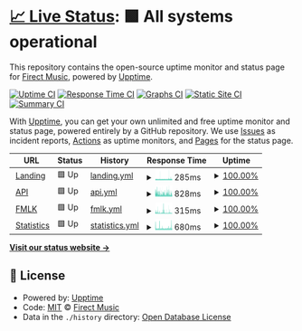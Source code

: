 # [📈 Live Status](https://status.firectmusic.ru): <!--live status--> **🟩 All systems operational**

This repository contains the open-source uptime monitor and status page for [Firect Music](firectmusic.ru), powered by [Upptime](https://github.com/upptime/upptime).

[![Uptime CI](https://github.com/firectmusic/upptime/workflows/Uptime%20CI/badge.svg)](https://github.com/firectmusic/upptime/actions?query=workflow%3A%22Uptime+CI%22)
[![Response Time CI](https://github.com/firectmusic/upptime/workflows/Response%20Time%20CI/badge.svg)](https://github.com/firectmusic/upptime/actions?query=workflow%3A%22Response+Time+CI%22)
[![Graphs CI](https://github.com/firectmusic/upptime/workflows/Graphs%20CI/badge.svg)](https://github.com/firectmusic/upptime/actions?query=workflow%3A%22Graphs+CI%22)
[![Static Site CI](https://github.com/firectmusic/upptime/workflows/Static%20Site%20CI/badge.svg)](https://github.com/firectmusic/upptime/actions?query=workflow%3A%22Static+Site+CI%22)
[![Summary CI](https://github.com/firectmusic/upptime/workflows/Summary%20CI/badge.svg)](https://github.com/firectmusic/upptime/actions?query=workflow%3A%22Summary+CI%22)

With [Upptime](https://upptime.js.org), you can get your own unlimited and free uptime monitor and status page, powered entirely by a GitHub repository. We use [Issues](https://github.com/firectmusic/upptime/issues) as incident reports, [Actions](https://github.com/firectmusic/upptime/actions) as uptime monitors, and [Pages](https://status.firectmusic.ru) for the status page.

<!--start: status pages-->
<!-- This summary is generated by Upptime (https://github.com/upptime/upptime) -->
<!-- Do not edit this manually, your changes will be overwritten -->
<!-- prettier-ignore -->
| URL | Status | History | Response Time | Uptime |
| --- | ------ | ------- | ------------- | ------ |
| <img alt="" src="https://favicons.githubusercontent.com/firectmusic.ru" height="13"> [Landing](https://firectmusic.ru) | 🟩 Up | [landing.yml](https://github.com/firectmusic/upptime/commits/HEAD/history/landing.yml) | <details><summary><img alt="Response time graph" src="./graphs/landing/response-time-week.png" height="20"> 285ms</summary><br><a href="https://status.firectmusic.ru/history/landing"><img alt="Response time 283" src="https://img.shields.io/endpoint?url=https%3A%2F%2Fraw.githubusercontent.com%2Ffirectmusic%2Fupptime%2FHEAD%2Fapi%2Flanding%2Fresponse-time.json"></a><br><a href="https://status.firectmusic.ru/history/landing"><img alt="24-hour response time 295" src="https://img.shields.io/endpoint?url=https%3A%2F%2Fraw.githubusercontent.com%2Ffirectmusic%2Fupptime%2FHEAD%2Fapi%2Flanding%2Fresponse-time-day.json"></a><br><a href="https://status.firectmusic.ru/history/landing"><img alt="7-day response time 285" src="https://img.shields.io/endpoint?url=https%3A%2F%2Fraw.githubusercontent.com%2Ffirectmusic%2Fupptime%2FHEAD%2Fapi%2Flanding%2Fresponse-time-week.json"></a><br><a href="https://status.firectmusic.ru/history/landing"><img alt="30-day response time 283" src="https://img.shields.io/endpoint?url=https%3A%2F%2Fraw.githubusercontent.com%2Ffirectmusic%2Fupptime%2FHEAD%2Fapi%2Flanding%2Fresponse-time-month.json"></a><br><a href="https://status.firectmusic.ru/history/landing"><img alt="1-year response time 283" src="https://img.shields.io/endpoint?url=https%3A%2F%2Fraw.githubusercontent.com%2Ffirectmusic%2Fupptime%2FHEAD%2Fapi%2Flanding%2Fresponse-time-year.json"></a></details> | <details><summary><a href="https://status.firectmusic.ru/history/landing">100.00%</a></summary><a href="https://status.firectmusic.ru/history/landing"><img alt="All-time uptime 100.00%" src="https://img.shields.io/endpoint?url=https%3A%2F%2Fraw.githubusercontent.com%2Ffirectmusic%2Fupptime%2FHEAD%2Fapi%2Flanding%2Fuptime.json"></a><br><a href="https://status.firectmusic.ru/history/landing"><img alt="24-hour uptime 100.00%" src="https://img.shields.io/endpoint?url=https%3A%2F%2Fraw.githubusercontent.com%2Ffirectmusic%2Fupptime%2FHEAD%2Fapi%2Flanding%2Fuptime-day.json"></a><br><a href="https://status.firectmusic.ru/history/landing"><img alt="7-day uptime 100.00%" src="https://img.shields.io/endpoint?url=https%3A%2F%2Fraw.githubusercontent.com%2Ffirectmusic%2Fupptime%2FHEAD%2Fapi%2Flanding%2Fuptime-week.json"></a><br><a href="https://status.firectmusic.ru/history/landing"><img alt="30-day uptime 100.00%" src="https://img.shields.io/endpoint?url=https%3A%2F%2Fraw.githubusercontent.com%2Ffirectmusic%2Fupptime%2FHEAD%2Fapi%2Flanding%2Fuptime-month.json"></a><br><a href="https://status.firectmusic.ru/history/landing"><img alt="1-year uptime 100.00%" src="https://img.shields.io/endpoint?url=https%3A%2F%2Fraw.githubusercontent.com%2Ffirectmusic%2Fupptime%2FHEAD%2Fapi%2Flanding%2Fuptime-year.json"></a></details>
| <img alt="" src="https://favicons.githubusercontent.com/fmlk.firectmusic.ru" height="13"> [API](https://fmlk.firectmusic.ru/api/v1/status) | 🟩 Up | [api.yml](https://github.com/firectmusic/upptime/commits/HEAD/history/api.yml) | <details><summary><img alt="Response time graph" src="./graphs/api/response-time-week.png" height="20"> 828ms</summary><br><a href="https://status.firectmusic.ru/history/api"><img alt="Response time 805" src="https://img.shields.io/endpoint?url=https%3A%2F%2Fraw.githubusercontent.com%2Ffirectmusic%2Fupptime%2FHEAD%2Fapi%2Fapi%2Fresponse-time.json"></a><br><a href="https://status.firectmusic.ru/history/api"><img alt="24-hour response time 733" src="https://img.shields.io/endpoint?url=https%3A%2F%2Fraw.githubusercontent.com%2Ffirectmusic%2Fupptime%2FHEAD%2Fapi%2Fapi%2Fresponse-time-day.json"></a><br><a href="https://status.firectmusic.ru/history/api"><img alt="7-day response time 828" src="https://img.shields.io/endpoint?url=https%3A%2F%2Fraw.githubusercontent.com%2Ffirectmusic%2Fupptime%2FHEAD%2Fapi%2Fapi%2Fresponse-time-week.json"></a><br><a href="https://status.firectmusic.ru/history/api"><img alt="30-day response time 805" src="https://img.shields.io/endpoint?url=https%3A%2F%2Fraw.githubusercontent.com%2Ffirectmusic%2Fupptime%2FHEAD%2Fapi%2Fapi%2Fresponse-time-month.json"></a><br><a href="https://status.firectmusic.ru/history/api"><img alt="1-year response time 805" src="https://img.shields.io/endpoint?url=https%3A%2F%2Fraw.githubusercontent.com%2Ffirectmusic%2Fupptime%2FHEAD%2Fapi%2Fapi%2Fresponse-time-year.json"></a></details> | <details><summary><a href="https://status.firectmusic.ru/history/api">100.00%</a></summary><a href="https://status.firectmusic.ru/history/api"><img alt="All-time uptime 100.00%" src="https://img.shields.io/endpoint?url=https%3A%2F%2Fraw.githubusercontent.com%2Ffirectmusic%2Fupptime%2FHEAD%2Fapi%2Fapi%2Fuptime.json"></a><br><a href="https://status.firectmusic.ru/history/api"><img alt="24-hour uptime 100.00%" src="https://img.shields.io/endpoint?url=https%3A%2F%2Fraw.githubusercontent.com%2Ffirectmusic%2Fupptime%2FHEAD%2Fapi%2Fapi%2Fuptime-day.json"></a><br><a href="https://status.firectmusic.ru/history/api"><img alt="7-day uptime 100.00%" src="https://img.shields.io/endpoint?url=https%3A%2F%2Fraw.githubusercontent.com%2Ffirectmusic%2Fupptime%2FHEAD%2Fapi%2Fapi%2Fuptime-week.json"></a><br><a href="https://status.firectmusic.ru/history/api"><img alt="30-day uptime 100.00%" src="https://img.shields.io/endpoint?url=https%3A%2F%2Fraw.githubusercontent.com%2Ffirectmusic%2Fupptime%2FHEAD%2Fapi%2Fapi%2Fuptime-month.json"></a><br><a href="https://status.firectmusic.ru/history/api"><img alt="1-year uptime 100.00%" src="https://img.shields.io/endpoint?url=https%3A%2F%2Fraw.githubusercontent.com%2Ffirectmusic%2Fupptime%2FHEAD%2Fapi%2Fapi%2Fuptime-year.json"></a></details>
| <img alt="" src="https://favicons.githubusercontent.com/fmlk.firectmusic.ru" height="13"> [FMLK](https://fmlk.firectmusic.ru) | 🟩 Up | [fmlk.yml](https://github.com/firectmusic/upptime/commits/HEAD/history/fmlk.yml) | <details><summary><img alt="Response time graph" src="./graphs/fmlk/response-time-week.png" height="20"> 315ms</summary><br><a href="https://status.firectmusic.ru/history/fmlk"><img alt="Response time 274" src="https://img.shields.io/endpoint?url=https%3A%2F%2Fraw.githubusercontent.com%2Ffirectmusic%2Fupptime%2FHEAD%2Fapi%2Ffmlk%2Fresponse-time.json"></a><br><a href="https://status.firectmusic.ru/history/fmlk"><img alt="24-hour response time 231" src="https://img.shields.io/endpoint?url=https%3A%2F%2Fraw.githubusercontent.com%2Ffirectmusic%2Fupptime%2FHEAD%2Fapi%2Ffmlk%2Fresponse-time-day.json"></a><br><a href="https://status.firectmusic.ru/history/fmlk"><img alt="7-day response time 315" src="https://img.shields.io/endpoint?url=https%3A%2F%2Fraw.githubusercontent.com%2Ffirectmusic%2Fupptime%2FHEAD%2Fapi%2Ffmlk%2Fresponse-time-week.json"></a><br><a href="https://status.firectmusic.ru/history/fmlk"><img alt="30-day response time 274" src="https://img.shields.io/endpoint?url=https%3A%2F%2Fraw.githubusercontent.com%2Ffirectmusic%2Fupptime%2FHEAD%2Fapi%2Ffmlk%2Fresponse-time-month.json"></a><br><a href="https://status.firectmusic.ru/history/fmlk"><img alt="1-year response time 274" src="https://img.shields.io/endpoint?url=https%3A%2F%2Fraw.githubusercontent.com%2Ffirectmusic%2Fupptime%2FHEAD%2Fapi%2Ffmlk%2Fresponse-time-year.json"></a></details> | <details><summary><a href="https://status.firectmusic.ru/history/fmlk">100.00%</a></summary><a href="https://status.firectmusic.ru/history/fmlk"><img alt="All-time uptime 100.00%" src="https://img.shields.io/endpoint?url=https%3A%2F%2Fraw.githubusercontent.com%2Ffirectmusic%2Fupptime%2FHEAD%2Fapi%2Ffmlk%2Fuptime.json"></a><br><a href="https://status.firectmusic.ru/history/fmlk"><img alt="24-hour uptime 100.00%" src="https://img.shields.io/endpoint?url=https%3A%2F%2Fraw.githubusercontent.com%2Ffirectmusic%2Fupptime%2FHEAD%2Fapi%2Ffmlk%2Fuptime-day.json"></a><br><a href="https://status.firectmusic.ru/history/fmlk"><img alt="7-day uptime 100.00%" src="https://img.shields.io/endpoint?url=https%3A%2F%2Fraw.githubusercontent.com%2Ffirectmusic%2Fupptime%2FHEAD%2Fapi%2Ffmlk%2Fuptime-week.json"></a><br><a href="https://status.firectmusic.ru/history/fmlk"><img alt="30-day uptime 100.00%" src="https://img.shields.io/endpoint?url=https%3A%2F%2Fraw.githubusercontent.com%2Ffirectmusic%2Fupptime%2FHEAD%2Fapi%2Ffmlk%2Fuptime-month.json"></a><br><a href="https://status.firectmusic.ru/history/fmlk"><img alt="1-year uptime 100.00%" src="https://img.shields.io/endpoint?url=https%3A%2F%2Fraw.githubusercontent.com%2Ffirectmusic%2Fupptime%2FHEAD%2Fapi%2Ffmlk%2Fuptime-year.json"></a></details>
| <img alt="" src="https://favicons.githubusercontent.com/stats.firectmusic.ru" height="13"> [Statistics](https://stats.firectmusic.ru) | 🟩 Up | [statistics.yml](https://github.com/firectmusic/upptime/commits/HEAD/history/statistics.yml) | <details><summary><img alt="Response time graph" src="./graphs/statistics/response-time-week.png" height="20"> 680ms</summary><br><a href="https://status.firectmusic.ru/history/statistics"><img alt="Response time 680" src="https://img.shields.io/endpoint?url=https%3A%2F%2Fraw.githubusercontent.com%2Ffirectmusic%2Fupptime%2FHEAD%2Fapi%2Fstatistics%2Fresponse-time.json"></a><br><a href="https://status.firectmusic.ru/history/statistics"><img alt="24-hour response time 663" src="https://img.shields.io/endpoint?url=https%3A%2F%2Fraw.githubusercontent.com%2Ffirectmusic%2Fupptime%2FHEAD%2Fapi%2Fstatistics%2Fresponse-time-day.json"></a><br><a href="https://status.firectmusic.ru/history/statistics"><img alt="7-day response time 680" src="https://img.shields.io/endpoint?url=https%3A%2F%2Fraw.githubusercontent.com%2Ffirectmusic%2Fupptime%2FHEAD%2Fapi%2Fstatistics%2Fresponse-time-week.json"></a><br><a href="https://status.firectmusic.ru/history/statistics"><img alt="30-day response time 680" src="https://img.shields.io/endpoint?url=https%3A%2F%2Fraw.githubusercontent.com%2Ffirectmusic%2Fupptime%2FHEAD%2Fapi%2Fstatistics%2Fresponse-time-month.json"></a><br><a href="https://status.firectmusic.ru/history/statistics"><img alt="1-year response time 680" src="https://img.shields.io/endpoint?url=https%3A%2F%2Fraw.githubusercontent.com%2Ffirectmusic%2Fupptime%2FHEAD%2Fapi%2Fstatistics%2Fresponse-time-year.json"></a></details> | <details><summary><a href="https://status.firectmusic.ru/history/statistics">100.00%</a></summary><a href="https://status.firectmusic.ru/history/statistics"><img alt="All-time uptime 100.00%" src="https://img.shields.io/endpoint?url=https%3A%2F%2Fraw.githubusercontent.com%2Ffirectmusic%2Fupptime%2FHEAD%2Fapi%2Fstatistics%2Fuptime.json"></a><br><a href="https://status.firectmusic.ru/history/statistics"><img alt="24-hour uptime 100.00%" src="https://img.shields.io/endpoint?url=https%3A%2F%2Fraw.githubusercontent.com%2Ffirectmusic%2Fupptime%2FHEAD%2Fapi%2Fstatistics%2Fuptime-day.json"></a><br><a href="https://status.firectmusic.ru/history/statistics"><img alt="7-day uptime 100.00%" src="https://img.shields.io/endpoint?url=https%3A%2F%2Fraw.githubusercontent.com%2Ffirectmusic%2Fupptime%2FHEAD%2Fapi%2Fstatistics%2Fuptime-week.json"></a><br><a href="https://status.firectmusic.ru/history/statistics"><img alt="30-day uptime 100.00%" src="https://img.shields.io/endpoint?url=https%3A%2F%2Fraw.githubusercontent.com%2Ffirectmusic%2Fupptime%2FHEAD%2Fapi%2Fstatistics%2Fuptime-month.json"></a><br><a href="https://status.firectmusic.ru/history/statistics"><img alt="1-year uptime 100.00%" src="https://img.shields.io/endpoint?url=https%3A%2F%2Fraw.githubusercontent.com%2Ffirectmusic%2Fupptime%2FHEAD%2Fapi%2Fstatistics%2Fuptime-year.json"></a></details>

<!--end: status pages-->

[**Visit our status website →**](https://status.firectmusic.ru)

## 📄 License

- Powered by: [Upptime](https://github.com/upptime/upptime)
- Code: [MIT](./LICENSE) © [Firect Music](firectmusic.ru)
- Data in the `./history` directory: [Open Database License](https://opendatacommons.org/licenses/odbl/1-0/)
